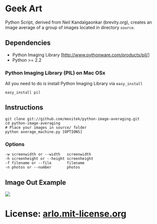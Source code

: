 # Geek Art

Python Script, derived from Neil Kandalgaonkar (brevity.org), creates an image average of a group of images located in directory `source`.

## Dependencies

* Python Imaging Library [http://www.pythonware.com/products/pil/]
* Python >= 2.2

### Python Imaging Library (PIL) on Mac OSx

All you need to do is install Python Imaging Library via `easy_install`

```shell
easy_install pil
```


## Instructions

```shell
git clone git://github.com/mexitek/python-image-averaging.git
cd python-image-averaging
# Place your images in source/ folder
python average_machine.py [OPTIONS]
```

### Options

```
-w screenwidth or --width   screenwidth
-h screenheight or --height screenheight
-f filename or --file       filename
-n photos or --number       photos
```
## Image Out Example
<img src="https://raw.github.com/mexitek/python-image-averaging/master/average/1321255741.95.jpg" />

# License: [arlo.mit-license.org](http://arlo.mit-license.org)